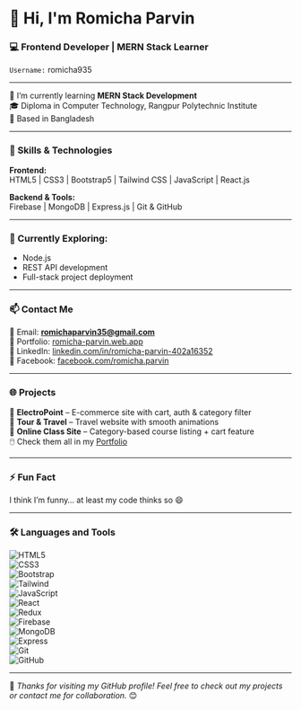 # 👋 Hi, I'm Romicha Parvin

### 💻 Frontend Developer | MERN Stack Learner  
`Username:` romicha935  

---

🌱 I’m currently learning **MERN Stack Development**  
🎓 Diploma in Computer Technology, Rangpur Polytechnic Institute  
📍 Based in Bangladesh

---

### 🚀 Skills & Technologies
**Frontend:**  
HTML5 | CSS3 | Bootstrap5 | Tailwind CSS | JavaScript | React.js

**Backend & Tools:**  
Firebase | MongoDB | Express.js | Git & GitHub

---

### 🧠 Currently Exploring:
- Node.js
- REST API development
- Full-stack project deployment

---

### 📫 Contact Me
📧 Email: **romichaparvin35@gmail.com**  
🔗 Portfolio: [romicha-parvin.web.app](https://romicha-parvin.web.app)  
🔗 LinkedIn: [linkedin.com/in/romicha-parvin-402a16352](https://www.linkedin.com/in/romicha-parvin-402a16352)  
🔗 Facebook: [facebook.com/romicha.parvin](https://www.facebook.com/profile.php?id=100061687152036)

---

### 🌐 Projects
🔹 **ElectroPoint** – E-commerce site with cart, auth & category filter  
🔹 **Tour & Travel** – Travel website with smooth animations  
🔹 **Online Class Site** – Category-based course listing + cart feature  
🖱️ Check them all in my [Portfolio](https://romicha-parvin.web.app)

---

### ⚡ Fun Fact
I think I’m funny… at least my code thinks so 😄

---

### 🛠️ Languages and Tools
![HTML5](https://img.shields.io/badge/HTML-E34F26?logo=html5&logoColor=white)  
![CSS3](https://img.shields.io/badge/CSS-1572B6?logo=css3&logoColor=white)  
![Bootstrap](https://img.shields.io/badge/Bootstrap-7952B3?logo=bootstrap&logoColor=white)  
![Tailwind](https://img.shields.io/badge/Tailwind_CSS-38B2AC?logo=tailwind-css&logoColor=white)  
![JavaScript](https://img.shields.io/badge/JavaScript-F7DF1E?logo=javascript&logoColor=black)  
![React](https://img.shields.io/badge/React-20232A?logo=react&logoColor=61DAFB)  
![Redux](https://img.shields.io/badge/Redux-764ABC?logo=redux&logoColor=white)  
![Firebase](https://img.shields.io/badge/Firebase-FFCA28?logo=firebase&logoColor=black)  
![MongoDB](https://img.shields.io/badge/MongoDB-47A248?logo=mongodb&logoColor=white)  
![Express](https://img.shields.io/badge/Express.js-000000?logo=express&logoColor=white)  
![Git](https://img.shields.io/badge/Git-F05032?logo=git&logoColor=white)  
![GitHub](https://img.shields.io/badge/GitHub-181717?logo=github&logoColor=white)

---

📌 *Thanks for visiting my GitHub profile! Feel free to check out my projects or contact me for collaboration.* 😊
